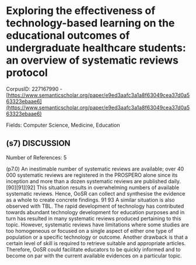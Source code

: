 # Exploring the effectiveness of technology-based learning on the educational outcomes of undergraduate healthcare students: an overview of systematic reviews protocol

CorpusID: 227167990 - [https://www.semanticscholar.org/paper/e9ed3aafc3a1a8f63049cea37d0a563323ebaae6](https://www.semanticscholar.org/paper/e9ed3aafc3a1a8f63049cea37d0a563323ebaae6)

Fields: Computer Science, Medicine, Education

## (s7) DISCUSSION
Number of References: 5

(p7.0) An inestimable number of systematic reviews are available; over 40 000 systematic reviews are registered in the PROSPERO alone since its inception and more than a dozen systematic reviews are published daily. [90][91][92] This situation results in overwhelming numbers of available systematic reviews. Hence, OoSR can collect and synthesise the evidence as a whole to create concrete findings. 91 93 A similar situation is also observed with TBL. The rapid development of technology has contributed towards abundant technology development for education purposes and in turn has resulted in many systematic reviews produced pertaining to this topic. However, systematic reviews have limitations where some studies are too homogeneous or focused on a single aspect of either one type of population or a specific technology or outcome. Another drawback is that a certain level of skill is required to retrieve suitable and appropriate articles. Therefore, OoSR could facilitate educators to be quickly informed and to become on par with the current available evidences on a particular topic.

